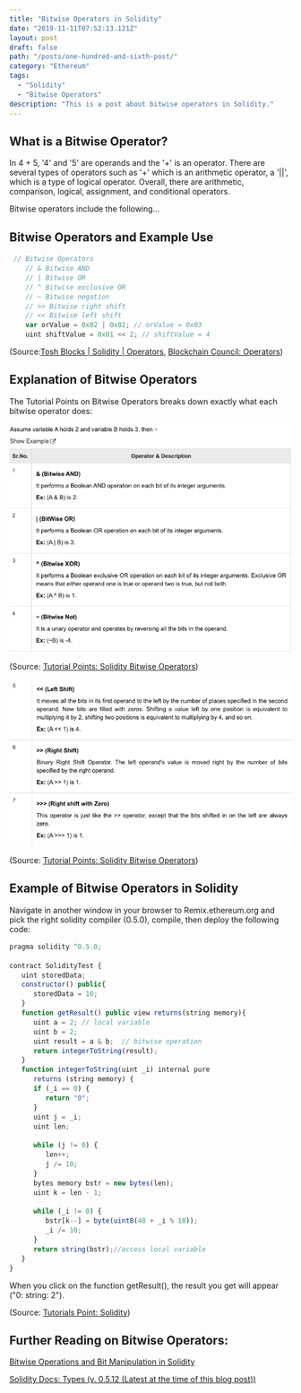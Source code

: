 ```yaml
---
title: "Bitwise Operators in Solidity"
date: "2019-11-11T07:52:13.121Z"
layout: post
draft: false
path: "/posts/one-hundred-and-sixth-post/"
category: "Ethereum"
tags:
  - "Solidity"
  - "Bitwise Operators"
description: "This is a post about bitwise operators in Solidity."
---
```


## What is a Bitwise Operator? 
In 4 + 5, '4' and '5' are operands and the '+' is an operator. There are several types of operators such as '+' which is an arithmetic operator, a '||', which is a type of logical operator. Overall, there are arithmetic, comparison, logical, assignment, and conditional operators. 

Bitwise operators include the following...

## Bitwise Operators and Example Use
```js
 // Bitwise Operators
    // & Bitwise AND 
    // | Bitwise OR 
    // ^ Bitwise exclusive OR 
    // ~ Bitwise negation
    // >> Bitwise right shift
    // << Bitwise left shift
    var orValue = 0x02 | 0x01; // orValue = 0x03
    uint shiftValue = 0x01 << 2; // shiftValue = 4
```
(Source:<a href="https://www.toshblocks.com/solidity/operators-arithmetic-logical-bitwise/">Tosh Blocks | Solidity | Operators</a>, <a href="https://www.blockchain-council.org/solidity/operators-arithmetic-logical-bitwise/"> Blockchain Council: Operators</a>) 

## Explanation of Bitwise Operators

The Tutorial Points on Bitwise Operators breaks down exactly what each bitwise operator does: 

![bitwise(1)](./bitwise(1).png)

(Source: <a href="https://www.tutorialspoint.com/solidity/solidity_operators.htm">Tutorial Points: Solidity Bitwise Operators</a>)

![bitwise(2)](./bitwise(2).png)

(Source: <a href="https://www.tutorialspoint.com/solidity/solidity_operators.htm">Tutorial Points: Solidity Bitwise Operators</a>)


## Example of Bitwise Operators in Solidity

Navigate in another window in your browser to Remix.ethereum.org and pick the right solidity compiler (0.5.0), compile, then deploy the following code: 

```javascript
pragma solidity ^0.5.0;

contract SolidityTest {
   uint storedData; 
   constructor() public{
      storedData = 10;   
   }
   function getResult() public view returns(string memory){
      uint a = 2; // local variable
      uint b = 2;
      uint result = a & b;  // bitwise operation
      return integerToString(result); 
   }
   function integerToString(uint _i) internal pure 
      returns (string memory) {
      if (_i == 0) {
         return "0";
      }
      uint j = _i;
      uint len;
      
      while (j != 0) {
         len++;
         j /= 10;
      }
      bytes memory bstr = new bytes(len);
      uint k = len - 1;
      
      while (_i != 0) {
         bstr[k--] = byte(uint8(48 + _i % 10));
         _i /= 10;
      }
      return string(bstr);//access local variable
   }
}
```
When you click on the function getResult(), the result you get will appear ("0: string: 2").

(Source: <a href="https://www.tutorialspoint.com/solidity/solidity_bitwise_operators.htm">Tutorials Point: Solidity</a>)

## Further Reading on Bitwise Operators: 

<a href="https://medium.com/@imolfar/bitwise-operations-and-bit-manipulation-in-solidity-ethereum-1751f3d2e216">Bitwise Operations and Bit Manipulation in Solidity</a><br/>

<a href="https://solidity.readthedocs.io/en/v0.5.12/types.html">Solidity Docs: Types (v. 0.5.12 (Latest at the time of this blog post))</a>